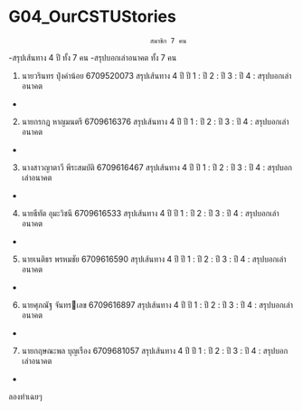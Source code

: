 # G04_OurCSTUStories
                                       สมาชิก 7 คน
-สรุปเส้นทาง 4 ปี ทั้ง 7 คน
-สรุปบอกเล่าอนาคต ทั้ง 7 คน
1.  นายวรินทร ปุ่งคำน้อย 6709520073
 สรุปเส้นทาง 4 ปี
ปี 1 :
ปี 2 :
ปี 3 :
ปี 4 :
 สรุปบอกเล่าอนาคต
-

2.  นายกรกฎ หาญมนตรี 6709616376
สรุปเส้นทาง 4 ปี
ปี 1 :
ปี 2 :
ปี 3 :
ปี 4 :
 สรุปบอกเล่าอนาคต
-

3.  นางสาวญาตาวี พีระสมบัติ 6709616467
สรุปเส้นทาง 4 ปี
ปี 1 :
ปี 2 :
ปี 3 :
ปี 4 :
 สรุปบอกเล่าอนาคต
-

4.  นายธีทัต อุมะวิชนี 6709616533
สรุปเส้นทาง 4 ปี
ปี 1 :
ปี 2 :
ปี 3 :
ปี 4 :
 สรุปบอกเล่าอนาคต
-

5.  นายเนติธร พรหมชัย 6709616590
สรุปเส้นทาง 4 ปี
ปี 1 :
ปี 2 :
ปี 3 :
ปี 4 :
 สรุปบอกเล่าอนาคต
-

6.  นายศุภณัฐ จันทรเลข 6709616897
สรุปเส้นทาง 4 ปี
ปี 1 :
ปี 2 :
ปี 3 :
ปี 4 :
 สรุปบอกเล่าอนาคต
-

7.  นายกฤษณะพล บุญเรือง 6709681057
สรุปเส้นทาง 4 ปี
ปี 1 : 
ปี 2 :
ปี 3 :
ปี 4 :
 สรุปบอกเล่าอนาคต
-

ลองทำเฉยๆ
